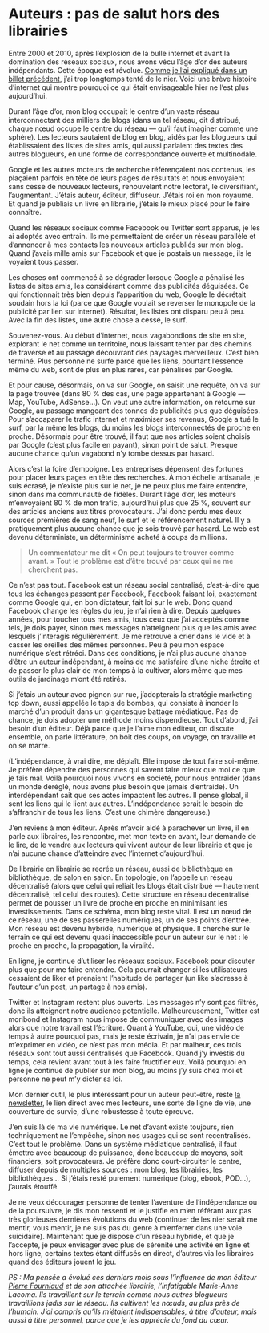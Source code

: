 # Auteurs : pas de salut hors des librairies

Entre 2000 et 2010, après l’explosion de la bulle internet et avant la domination des réseaux sociaux, nous avons vécu l’âge d’or des auteurs indépendants. Cette époque est révolue. [Comme je l’ai expliqué dans un billet précédent](https://tcrouzet.com/2019/09/20/retomber-amoureux-des-librairies-une-necessite/), j’ai trop longtemps tenté de le nier. Voici une brève histoire d’internet qui montre pourquoi ce qui était envisageable hier ne l’est plus aujourd’hui.<span id="more-52654"></span>

Durant l’âge d’or, mon blog occupait le centre d’un vaste réseau interconnectant des milliers de blogs (dans un tel réseau, dit distribué, chaque nœud occupe le centre du réseau — qu’il faut imaginer comme une sphère). Les lecteurs sautaient de blog en blog, aidés par les blogueurs qui établissaient des listes de sites amis, qui aussi parlaient des textes des autres blogueurs, en une forme de correspondance ouverte et multinodale.

Google et les autres moteurs de recherche référençaient nos contenus, les plaçaient parfois en tête de leurs pages de résultats et nous envoyaient sans cesse de nouveaux lecteurs, renouvelant notre lectorat, le diversifiant, l’augmentant. J’étais auteur, éditeur, diffuseur. J’étais roi en mon royaume. Et quand je publiais un livre en librairie, j’étais le mieux placé pour le faire connaître.

Quand les réseaux sociaux comme Facebook ou Twitter sont apparus, je les ai adoptés avec entrain. Ils me permettaient de créer un réseau parallèle et d’annoncer à mes contacts les nouveaux articles publiés sur mon blog. Quand j’avais mille amis sur Facebook et que je postais un message, ils le voyaient tous passer.

Les choses ont commencé à se dégrader lorsque Google a pénalisé les listes de sites amis, les considérant comme des publicités déguisées. Ce qui fonctionnait très bien depuis l’apparition du web, Google le décrétait soudain hors la loi (parce que Google voulait se reverser le monopole de la publicité par lien sur internet). Résultat, les listes ont disparu peu à peu. Avec la fin des listes, une autre chose a cessé, le surf.

Souvenez-vous. Au début d’internet, nous vagabondions de site en site, explorant le net comme un territoire, nous laissant tenter par des chemins de traverse et au passage découvrant des paysages merveilleux. C’est bien terminé. Plus personne ne surfe parce que les liens, pourtant l’essence même du web, sont de plus en plus rares, car pénalisés par Google.

Et pour cause, désormais, on va sur Google, on saisit une requête, on va sur la page trouvée (dans 80 % des cas, une page appartenant à Google — Map, YouTube, AdSense…). On veut une autre information, on retourne sur Google, au passage mangeant des tonnes de publicités plus que déguisées. Pour s’accaparer le trafic internet et maximiser ses revenus, Google a tué le surf, par la même les blogs, du moins les blogs interconnectés de proche en proche. Désormais pour être trouvé, il faut que nos articles soient choisis par Google (c’est plus facile en payant), sinon point de salut. Presque aucune chance qu’un vagabond n’y tombe dessus par hasard.

Alors c’est la foire d’empoigne. Les entreprises dépensent des fortunes pour placer leurs pages en tête des recherches. À mon échelle artisanale, je suis écrasé, je n’existe plus sur le net, je ne peux plus me faire entendre, sinon dans ma communauté de fidèles. Durant l’âge d’or, les moteurs m’envoyaient 80 % de mon trafic, aujourd’hui plus que 25 %, souvent sur des articles anciens aux titres provocateurs. J’ai donc perdu mes deux sources premières de sang neuf, le surf et le référencement naturel. Il y a pratiquement plus aucune chance que je sois trouvé par hasard. Le web est devenu déterministe, un déterminisme acheté à coups de millions.

> Un commentateur me dit « On peut toujours te trouver comme avant. » Tout le problème est d’être trouvé par ceux qui ne me cherchent pas.

Ce n’est pas tout. Facebook est un réseau social centralisé, c’est-à-dire que tous les échanges passent par Facebook, Facebook faisant loi, exactement comme Google qui, en bon dictateur, fait loi sur le web. Donc quand Facebook change les règles du jeu, je n’ai rien à dire. Depuis quelques années, pour toucher tous mes amis, tous ceux que j’ai acceptés comme tels, je dois payer, sinon mes messages n’atteignent plus que les amis avec lesquels j’interagis régulièrement. Je me retrouve à crier dans le vide et à casser les oreilles des mêmes personnes. Peu à peu mon espace numérique s’est rétréci. Dans ces conditions, je n’ai plus aucune chance d’être un auteur indépendant, à moins de me satisfaire d’une niche étroite et de passer le plus clair de mon temps à la cultiver, alors même que mes outils de jardinage m’ont été retirés.

Si j’étais un auteur avec pignon sur rue, j’adopterais la stratégie marketing top down, aussi appelée le tapis de bombes, qui consiste à inonder le marché d’un produit dans un gigantesque battage médiatique. Pas de chance, je dois adopter une méthode moins dispendieuse. Tout d’abord, j’ai besoin d’un éditeur. Déjà parce que je l’aime mon éditeur, on discute ensemble, on parle littérature, on boit des coups, on voyage, on travaille et on se marre.

(L’indépendance, à vrai dire, me déplaît. Elle impose de tout faire soi-même. Je préfère dépendre des personnes qui savent faire mieux que moi ce que je fais mal. Voilà pourquoi nous vivons en société, pour nous entraider (dans un monde déréglé, nous avons plus besoin que jamais d’entraide). Un interdépendant sait que ses actes impactent les autres. Il pense global, il sent les liens qui le lient aux autres. L’indépendance serait le besoin de s’affranchir de tous les liens. C’est une chimère dangereuse.)

J’en reviens à mon éditeur. Après m’avoir aidé à parachever un livre, il en parle aux libraires, les rencontre, met mon texte en avant, leur demande de le lire, de le vendre aux lecteurs qui vivent autour de leur librairie et que je n’ai aucune chance d’atteindre avec l’internet d’aujourd’hui.

De librairie en librairie se recrée un réseau, aussi de bibliothèque en bibliothèque, de salon en salon. En topologie, on l’appelle un réseau décentralisé (alors que celui qui reliait les blogs était distribué — hautement décentralisé, tel celui des routes). Cette structure en réseau décentralisé permet de pousser un livre de proche en proche en minimisant les investissements. Dans ce schéma, mon blog reste vital. Il est un nœud de ce réseau, une de ses passerelles numériques, un de ses points d’entrée. Mon réseau est devenu hybride, numérique et physique. Il cherche sur le terrain ce qui est devenu quasi inaccessible pour un auteur sur le net : le proche en proche, la propagation, la viralité.

En ligne, je continue d’utiliser les réseaux sociaux. Facebook pour discuter plus que pour me faire entendre. Cela pourrait changer si les utilisateurs cessaient de liker et prenaient l’habitude de partager (un like s’adresse à l’auteur d’un post, un partage à nos amis).

Twitter et Instagram restent plus ouverts. Les messages n’y sont pas filtrés, donc ils atteignent notre audience potentielle. Malheureusement, Twitter est moribond et Instagram nous impose de communiquer avec des images alors que notre travail est l’écriture. Quant à YouTube, oui, une vidéo de temps à autre pourquoi pas, mais je reste écrivain, je n’ai pas envie de m’exprimer en vidéo, ce n’est pas mon média. Et par malheur, ces trois réseaux sont tout aussi centralisés que Facebook. Quand j’y investis du temps, cela revient avant tout à les faire fructifier eux. Voilà pourquoi en ligne je continue de publier sur mon blog, au moins j’y suis chez moi et personne ne peut m’y dicter sa loi.

Mon dernier outil, le plus intéressant pour un auteur peut-être, reste [la newsletter](https://tcrouzet.com/abonnement-par-mail/), le lien direct avec mes lecteurs, une sorte de ligne de vie, une couverture de survie, d’une robustesse à toute épreuve.

J’en suis là de ma vie numérique. Le net d’avant existe toujours, rien techniquement ne l’empêche, sinon nos usages qui se sont recentralisés. C’est tout le problème. Dans un système médiatique centralisé, il faut émettre avec beaucoup de puissance, donc beaucoup de moyens, soit financiers, soit provocateurs. Je préfère donc court-circuiter le centre, diffuser depuis de multiples sources : mon blog, les librairies, les bibliothèques… Si j’étais resté purement numérique (blog, ebook, POD…), j’aurais étouffé.

Je ne veux décourager personne de tenter l’aventure de l’indépendance ou de la poursuivre, je dis mon ressenti et le justifie en m’en référant aux pas très glorieuses dernières évolutions du web (continuer de les nier serait me mentir, vous mentir, je ne suis pas du genre à m’enferrer dans une voie suicidaire). Maintenant que je dispose d’un réseau hybride, et que je l’accepte, je peux envisager avec plus de sérénité une activité en ligne et hors ligne, certains textes étant diffusés en direct, d’autres via les libraires quand des éditeurs jouent le jeu.

*PS : Ma pensée a évolué ces derniers mois sous l’influence de mon éditeur [Pierre Fourniaud](https://www.lamanufacturedelivres.com/) et de son attachée librairie, l’infatigable Marie-Anne Lacoma. Ils travaillent sur le terrain comme nous autres blogueurs travaillions jadis sur le réseau. Ils cultivent les nœuds, au plus près de l’humain. J’ai compris qu’ils m’étaient indispensables, à titre d’auteur, mais aussi à titre personnel, parce que je les apprécie du fond du cœur.*